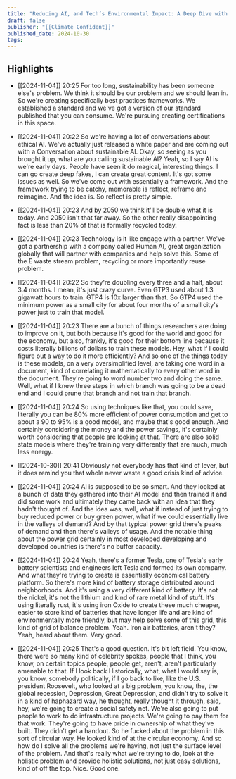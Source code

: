 ```yaml
---
title: "Reducing AI, and Tech’s Environmental Impact: A Deep Dive with SustainableIT.org’s Ralph Loura"
draft: false
publisher: "[[Climate Confident]]"
published_date: 2024-10-30
tags:
---
```



## Highlights
* [[2024-11-04]] 20:25  For too long, sustainability has been someone else's problem. We think it should be our problem and we should lean in. So we're creating specifically best practices frameworks. We established a standard and we've got a version of our standard published that you can consume. We're pursuing creating certifications in this space.

* [[2024-11-04]] 20:22  So we're having a lot of conversations about ethical AI. We've actually just released a white paper and are coming out with a Conversation about sustainable AI. Okay, so seeing as you brought it up, what are you calling sustainable AI? Yeah, so I say AI is we're early days. People have seen it do magical, interesting things. I can go create deep fakes, I can create great content. It's got some issues as well. So we've come out with essentially a framework. And the framework trying to be catchy, memorable is reflect, reframe and reimagine. And the idea is. So reflect is pretty simple.

* [[2024-11-04]] 20:23  And by 2050 we think it'll be double what it is today. And 2050 isn't that far away. So the other really disappointing fact is less than 20% of that is formally recycled today.

* [[2024-11-04]] 20:23  Technology is it like engage with a partner. We've got a partnership with a company called Human AI, great organization globally that will partner with companies and help solve this. Some of the E waste stream problem, recycling or more importantly reuse problem.

* [[2024-11-04]] 20:22  So they're doubling every three and a half, about 3.4 months. I mean, it's just crazy curve. Even GTP3 used about 1.3 gigawatt hours to train. GTP4 is 10x larger than that. So GTP4 used the minimum power as a small city for about four months of a small city's power just to train that model.

* [[2024-11-04]] 20:23  There are a bunch of things researchers are doing to improve on it, but both because it's good for the world and good for the economy, but also, frankly, it's good for their bottom line because it costs literally billions of dollars to train these models. Hey, what if I could figure out a way to do it more efficiently? And so one of the things today is these models, on a very oversimplified level, are taking one word in a document, kind of correlating it mathematically to every other word in the document. They're going to word number two and doing the same. Well, what if I knew three steps in which branch was going to be a dead end and I could prune that branch and not train that branch.

* [[2024-11-04]] 20:24  So using techniques like that, you could save, literally you can be 80% more efficient of power consumption and get to about a 90 to 95% is a good model, and maybe that's good enough. And certainly considering the money and the power savings, it's certainly worth considering that people are looking at that. There are also solid state models where they're training very differently that are much, much less energy.

* [[2024-10-30]] 20:41  Obviously not everybody has that kind of lever, but it does remind you that whole never waste a good crisis kind of advice.

* [[2024-11-04]] 20:24  AI is supposed to be so smart. And they looked at a bunch of data they gathered into their AI model and then trained it and did some work and ultimately they came back with an idea that they hadn't thought of. And the idea was, well, what if instead of just trying to buy reduced power or buy green power, what if we could essentially live in the valleys of demand? And by that typical power grid there's peaks of demand and then there's valleys of usage. And the notable thing about the power grid certainly in most developed developing and developed countries is there's no buffer capacity.

* [[2024-11-04]] 20:24  Yeah, there's a former Tesla, one of Tesla's early battery scientists and engineers left Tesla and formed its own company. And what they're trying to create is essentially economical battery platform. So there's more kind of battery storage distributed around neighborhoods. And it's using a very different kind of battery. It's not the nickel, it's not the lithium and kind of rare metal kind of stuff. It's using literally rust, it's using iron Oxide to create these much cheaper, easier to store kind of batteries that have longer life and are kind of environmentally more friendly, but may help solve some of this grid, this kind of grid of balance problem. Yeah. Iron air batteries, aren't they? Yeah, heard about them. Very good.

* [[2024-11-04]] 20:25  That's a good question. It's bit left field. You know, there were so many kind of celebrity spokes, people that I think, you know, on certain topics people, people get, aren't, aren't particularly amenable to that. If I look back Historically, what, what I would say is, you know, somebody politically, if I go back to like, like the U.S. president Roosevelt, who looked at a big problem, you know, the, the global recession, Depression, Great Depression, and didn't try to solve it in a kind of haphazard way, he thought, really thought it through, said, hey, we're going to create a social safety net. We're also going to put people to work to do infrastructure projects. We're going to pay them for that work. They're going to have pride in ownership of what they've built. They didn't get a handout. So he fucked about the problem in this sort of circular way. He looked kind of at the circular economy. And so how do I solve all the problems we're having, not just the surface level of the problem. And that's really what we're trying to do, look at the holistic problem and provide holistic solutions, not just easy solutions, kind of off the top. Nice. Good one.

